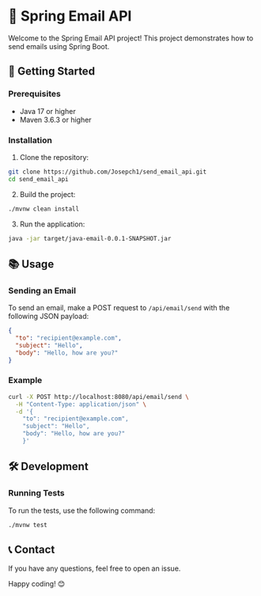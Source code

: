 # 📧 Spring Email API

Welcome to the Spring Email API project! This project demonstrates how to send emails using Spring Boot.

## 🚀 Getting Started

### Prerequisites

- Java 17 or higher
- Maven 3.6.3 or higher

### Installation

1. Clone the repository:
  ```sh
  git clone https://github.com/Josepch1/send_email_api.git
  cd send_email_api
  ```

2. Build the project:
  ```sh
  ./mvnw clean install
  ```

3. Run the application:
  ```sh
  java -jar target/java-email-0.0.1-SNAPSHOT.jar
  ```

## 📚 Usage

### Sending an Email

To send an email, make a POST request to `/api/email/send` with the following JSON payload:

```json
{
  "to": "recipient@example.com",
  "subject": "Hello",
  "body": "Hello, how are you?"
}
```

### Example

```sh
curl -X POST http://localhost:8080/api/email/send \
  -H "Content-Type: application/json" \
  -d '{
    "to": "recipient@example.com",
    "subject": "Hello",
    "body": "Hello, how are you?"
    }'
```

## 🛠️ Development

### Running Tests

To run the tests, use the following command:

```sh
./mvnw test
```

## 📞 Contact

If you have any questions, feel free to open an issue.

Happy coding! 😊
